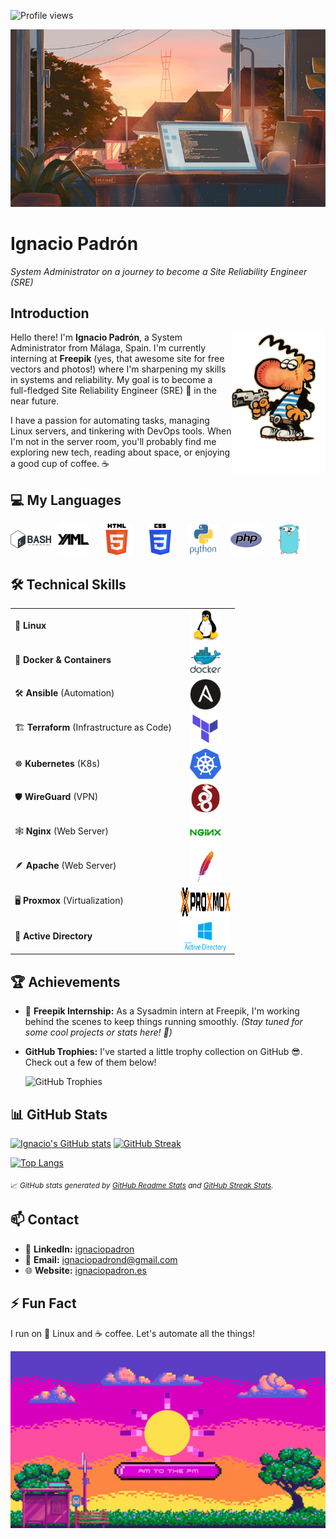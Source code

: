 
<img src="https://komarev.com/ghpvc/?username=ignaciopadron&style=flat-square&color=blue" alt="Profile views" /> <br>
<!-- Banner image -->
![GitHub Banner](images/ventana.gif)

# Ignacio Padrón
*System Administrator on a journey to become a Site Reliability Engineer (SRE)*

## Introduction
<img align="right" src="images/Maki.png" width="150" alt="Ignacio Padrón Avatar" />


Hello there! I'm **Ignacio Padrón**, a System Administrator from Málaga, Spain. I'm currently interning at **Freepik** (yes, that awesome site for free vectors and photos!) where I'm sharpening my skills in systems and reliability. My goal is to become a full-fledged Site Reliability Engineer (SRE) 🚀 in the near future.

I have a passion for automating tasks, managing Linux servers, and tinkering with DevOps tools. When I'm not in the server room, you'll probably find me exploring new tech, reading about space, or enjoying a good cup of coffee. ☕


## 💻 My Languages

<p align="left">
  <img src="images/bashimage.svg" alt="Bash" width="65" height="50" style="object-fit: contain;"/>
  <img src="images/YAMLimage.svg" alt="YAML" width="65" height="50" style="object-fit: contain;"/>
  <img src="images/HTML5_logo.png" alt="HTML" width="65" height="50" style="object-fit: contain;"/>
  <img src="images/CSS3_logo.svg" alt="CSS" width="65" height="50" style="object-fit: contain;"/>
  <img src="images/python-original-wordmark.svg" alt="Python" width="65"height="50" style="object-fit: contain;"/>
  <img src="images/phpimage.svg" alt="PHP" width="65" height="50" style="object-fit: contain;"/>
  <img src="images/golangimages.png" alt="Go" width="65" height="50" style="object-fit: contain;"/>
</p>


## 🛠️ Technical Skills

<table>
  <tr>
    <td>🐧 <strong>Linux</strong></td>
    <td align="center"><div><img src="images/linux-original.svg" alt="Linux" width="50" height="50" style="vertical-align: middle;"/></div></td>
  </tr>
  <tr>
    <td>🐳 <strong>Docker & Containers</strong></td>
    <td align="center"><div><img src="images/docker-original-wordmark.svg" alt="Docker" width="50" height="50" style="vertical-align: middle;"/></div></td>
  </tr>
  <tr>
    <td>🛠 <strong>Ansible</strong> (Automation)</td>
    <td align="center"><div><img src="images/ansible-plain.svg" alt="Ansible" width="50" height="50" style="vertical-align: middle;"/></div></td>
  </tr>
  <tr>
    <td>🏗️ <strong>Terraform</strong> (Infrastructure as Code)</td>
    <td align="center"><div><img src="images/terraform-original.svg" alt="Terraform" width="50" height="50" style="vertical-align: middle;"/></div></td>
  </tr>
  <tr>
    <td>☸️ <strong>Kubernetes</strong> (K8s)</td>
    <td align="center"><div><img src="images/kubernetesimage.svg" alt="Kubernetes" width="50" height="50" style="vertical-align: middle;"/></div></td>
  </tr>
  <tr>
    <td>🛡️ <strong>WireGuard</strong> (VPN)</td>
    <td align="center"><div><img src="images/wireguard-logo-.png" alt="WireGuard" width="50" height="50" style="vertical-align: middle;"/></div></td>
  </tr>
  <tr>
    <td>🕸️ <strong>Nginx</strong> (Web Server)</td>
    <td align="center"><div><img src="images/nginx-original.svg" alt="Nginx" width="50" height="50" style="vertical-align: middle;"/></div></td>
  </tr>
  <tr>
    <td>🪶 <strong>Apache</strong> (Web Server)</td>
    <td align="center"><div><img src="images/apache.svg" alt="Apache" width="50" height="50" style="vertical-align: middle;"/></div></td>
  </tr>
  <tr>
    <td>🖥️ <strong>Proxmox</strong> (Virtualization)</td>
    <td align="center"><div><img src="images/Proxmox.svg" alt="Proxmox" width="80" height="50" style="vertical-align: middle;"/></div></td>
  </tr>
  <tr>
    <td>📂 <strong>Active Directory</strong></td>
    <td align="center"><div><img src="images/Active-directory.png" alt="Active Directory" width="80" height="50" style="vertical-align: middle;"/></div></td>
  </tr>
</table>





## 🏆 Achievements

- 🚀 **Freepik Internship:** As a Sysadmin intern at Freepik, I'm working behind the scenes to keep things running smoothly. *(Stay tuned for some cool projects or stats here! 🤫)*

- **GitHub Trophies:** I've started a little trophy collection on GitHub 😎. Check out a few of them below!

    ![GitHub Trophies](https://github-profile-trophy.vercel.app/?username=ignaciopadron&theme=gruvbox&no-bg=true&no-frame=true)



## 📊 GitHub Stats

<!-- GitHub Readme Stats (https://github.com/anuraghazra/github-readme-stats) and Streak Stats (https://github.com/DenverCoder1/github-readme-streak-stats) -->

[![Ignacio's GitHub stats](https://github-readme-stats.vercel.app/api?username=ignaciopadron&show_icons=true&theme=default&hide=issues&hide_border=true)](https://github.com/anuraghazra/github-readme-stats)
[![GitHub Streak](https://streak-stats.demolab.com?user=ignaciopadron&theme=default&hide_border=true)](https://github.com/DenverCoder1/github-readme-streak-stats)

[![Top Langs](https://github-readme-stats.vercel.app/api/top-langs/?username=ignaciopadron&layout=compact&theme=default&hide_border=true)](https://github.com/anuraghazra/github-readme-stats)

<sub>📈 _GitHub stats generated by [GitHub Readme Stats](https://github.com/anuraghazra/github-readme-stats) and [GitHub Streak Stats](https://github.com/DenverCoder1/github-readme-streak-stats)._</sub>


## 📫 Contact

- 💼 **LinkedIn:** [ignaciopadron](https://www.linkedin.com/in/ignaciopadron/)
- 📧 **Email:** [ignaciopadrond@gmail.com](mailto:ignaciopadrond@gmail.com)
- 🌐 **Website:** [ignaciopadron.es](https://ignaciopadron.es)

## ⚡ Fun Fact

I run on 🐧 Linux and ☕ coffee. Let's automate all the things!

![GitHub Banner](images/sol_rosa.gif)
